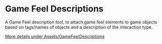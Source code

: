# Game Feel Descriptions
A Game Feel description tool, to attach game feel elements to game objects based on tags/names of objects and a description of the interaction type.

[More details under Assets/GameFeelDescriptions](Assets/GameFeelDescriptions/)
